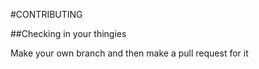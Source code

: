 #CONTRIBUTING

##Checking in your thingies

Make your own branch and then make a pull request for it


